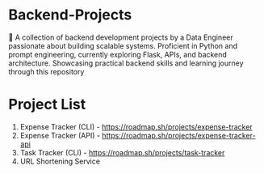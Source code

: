 # Backend-Projects
🚀 A collection of backend development projects by a Data Engineer passionate about building scalable systems. 
Proficient in Python and prompt engineering, currently exploring Flask, APIs, and backend architecture. Showcasing practical backend skills and learning journey through this repository

# Project List 

1. Expense Tracker (CLI) - https://roadmap.sh/projects/expense-tracker
2. Expense Tracker (API) - https://roadmap.sh/projects/expense-tracker-api
3. Task Tracker (CLI) - https://roadmap.sh/projects/task-tracker
4. URL Shortening Service
